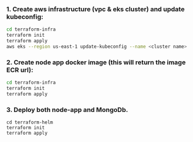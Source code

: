 ### 1. Create aws infrastructure (vpc & eks cluster) and update kubeconfig:
```sh
cd terraform-infra
terraform init
terraform apply
aws eks --region us-east-1 update-kubeconfig --name <cluster name>
```
### 2. Create node app docker image (this will return the image ECR url):
```sh
cd terraform-infra
terraform init
terraform apply
```
### 3. Deploy both node-app and MongoDb.
```
cd terraform-helm
terraform init
terraform apply
```

